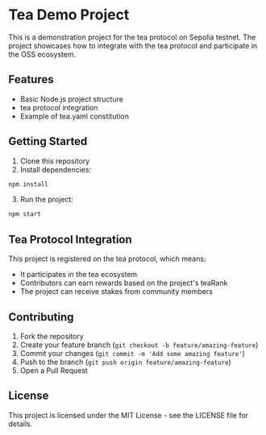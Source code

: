 # Tea Demo Project

This is a demonstration project for the tea protocol on Sepolia testnet. The project showcases how to integrate with the tea protocol and participate in the OSS ecosystem.

## Features

- Basic Node.js project structure
- tea protocol integration
- Example of tea.yaml constitution

## Getting Started

1. Clone this repository
2. Install dependencies:
```bash
npm install
```
3. Run the project:
```bash
npm start
```

## Tea Protocol Integration

This project is registered on the tea protocol, which means:
- It participates in the tea ecosystem
- Contributors can earn rewards based on the project's teaRank
- The project can receive stakes from community members

## Contributing

1. Fork the repository
2. Create your feature branch (`git checkout -b feature/amazing-feature`)
3. Commit your changes (`git commit -m 'Add some amazing feature'`)
4. Push to the branch (`git push origin feature/amazing-feature`)
5. Open a Pull Request

## License

This project is licensed under the MIT License - see the LICENSE file for details. 